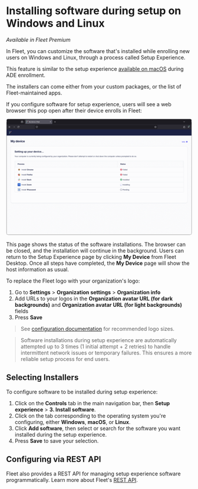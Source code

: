 # Installing software during setup on Windows and Linux

_Available in Fleet Premium_

In Fleet, you can customize the software that's installed while enrolling new users on Windows and Linux, through a process called Setup Experience.

This feature is similar to the setup experience [available on macOS](https://fleetdm.com/guides/macos-setup-experience) during ADE enrollment.

The installers can come either from your custom packages, or the list of Fleet-maintained apps.

If you configure software for setup experience, users will see a web browser this pop open after their device enrolls in Fleet:

![screen shot of Fleet setup experience webpage](../website/assets/images/articles/setup-experience-browser.png)

This page shows the status of the software installations. The browser can be closed, and the installation will continue in the background. Users can return to the Setup Experience page by clicking **My Device** from Fleet Desktop.  Once all steps have completed, the **My Device** page will show the host information as usual.

To replace the Fleet logo with your organization's logo:

1. Go to **Settings** > **Organization settings** > **Organization info**
2. Add URLs to your logos in the **Organization avatar URL (for dark backgrounds)** and **Organization avatar URL (for light backgrounds)** fields
3. Press **Save**

> See [configuration documentation](https://fleetdm.com/docs/configuration/yaml-files#org-info) for recommended logo sizes.

> Software installations during setup experience are automatically attempted up to 3 times (1 initial attempt + 2 retries) to handle intermittent network issues or temporary failures. This ensures a more reliable setup process for end users. 

## Selecting Installers

To configure software to be installed during setup experience:

1. Click on the **Controls** tab in the main navigation bar,  then **Setup experience** > **3. Install software**.
2. Click on the tab corresponding to the operating system you're configuring, either **Windows**, **macOS**, or **Linux**.
3. Click **Add software**, then select or search for the software you want installed during the setup experience.
4. Press **Save** to save your selection.

## Configuring via REST API

Fleet also provides a REST API for managing setup experience software programmatically. Learn more about Fleet's [REST API](https://fleetdm.com/docs/rest-api/rest-api).

<meta name="category" value="guides">
<meta name="authorGitHubUsername" value="dantecatalfamo">
<meta name="authorFullName" value="Dante Catalfamo">
<meta name="publishedOn" value="2025-09-24">
<meta name="articleTitle" value="Installing software during setup">
<meta name="description" value="Customize your macOS setup experience with Fleet Premium by managing user authentication, Setup Assistant panes, and installing bootstrap packages.">
